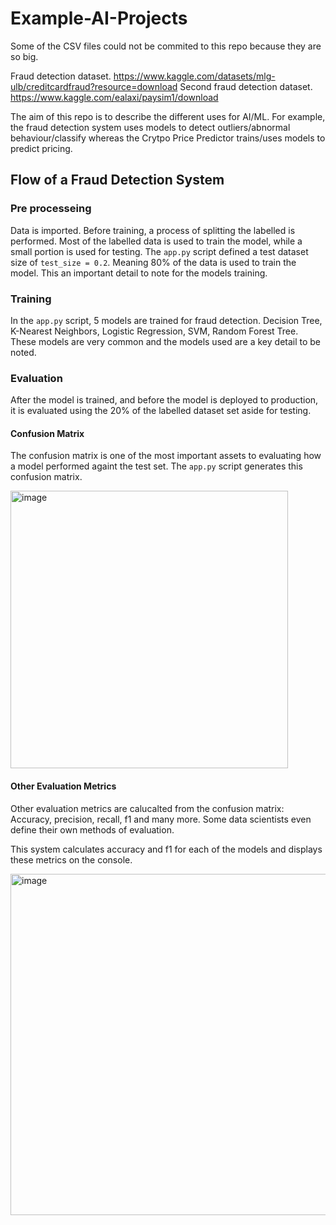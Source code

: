# Example-AI-Projects

Some of the CSV files could not be commited to this repo because they are so big.

Fraud detection dataset.
https://www.kaggle.com/datasets/mlg-ulb/creditcardfraud?resource=download
Second fraud detection dataset.
https://www.kaggle.com/ealaxi/paysim1/download

The aim of this repo is to describe the different uses for AI/ML. For example, the fraud detection system uses models to detect outliers/abnormal behaviour/classify whereas the Crytpo Price Predictor trains/uses models to predict pricing.

## Flow of a Fraud Detection System

### Pre processeing

Data is imported. Before training, a process of splitting the labelled is performed. Most of the labelled data is used to train the model, while a small portion is used for testing. 
The `app.py` script defined a test dataset size of `test_size = 0.2`. Meaning 80% of the data is used to train the model. This an important detail to note for the models training.

### Training

In the `app.py` script, 5 models are trained for fraud detection. Decision Tree, K-Nearest Neighbors, Logistic Regression, SVM, Random Forest Tree. These models are very common and the models used are a key detail to be noted.

### Evaluation

After the model is trained, and before the model is deployed to production, it is evaluated using the 20% of the labelled dataset set aside for testing.

#### Confusion Matrix

The confusion matrix is one of the most important assets to evaluating how a model performed againt the test set. The `app.py` script generates this confusion matrix.

<img width="444" alt="image" src="https://user-images.githubusercontent.com/108581791/185659685-6fafdee2-59d8-4877-bc0d-72ed63f246be.png">


#### Other Evaluation Metrics

Other evaluation metrics are calucalted from the confusion matrix: Accuracy, precision, recall, f1 and many more. Some data scientists even define their own methods of evaluation.

This system calculates accuracy and f1 for each of the models and displays these metrics on the console.

<img width="546" alt="image" src="https://user-images.githubusercontent.com/108581791/185659903-2f8e7dd1-f941-47bc-8d88-68cc751fcb52.png">
